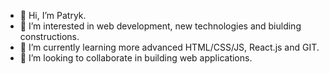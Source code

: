 - 👋 Hi, I’m Patryk.
- 👀 I’m interested in web development, new technologies and biulding constructions.
- 🌱 I’m currently learning more advanced HTML/CSS/JS, React.js and GIT.
- 💞️ I’m looking to collaborate in building web applications.

<!---
patryk-ostrowski/patryk-ostrowski is a ✨ special ✨ repository because its `README.md` (this file) appears on your GitHub profile.
You can click the Preview link to take a look at your changes.
--->
